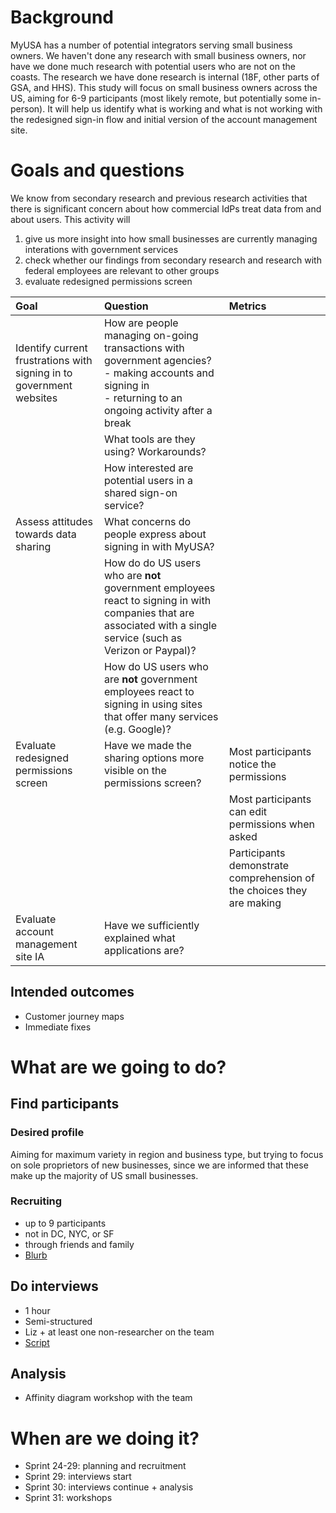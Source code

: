 # Background
MyUSA has a number of potential integrators serving small business owners. We haven't done any research with small business owners, nor have we done much research with potential users who are not on the coasts. The research we have done research is internal (18F, other parts of GSA, and HHS). This study will focus on small business owners across the US, aiming for 6-9 participants (most likely remote, but potentially some in-person). It will help us identify what is working and what is not working with the redesigned sign-in flow and initial version of the account management site.

# Goals and questions

We know from secondary research and previous research activities that there is significant concern about how commercial IdPs treat data from and about users. This activity will  

1. give us more insight into how small businesses are currently managing interations with government services
2. check whether our findings from secondary research and research with federal employees are relevant to other groups
3. evaluate redesigned permissions screen

| Goal | Question | Metrics |
|:-----|:---------|:--------|
| Identify current frustrations with signing in to government websites | How are people managing on-going transactions with government agencies? <br/> - making accounts and signing in <br/>- returning to an ongoing activity after a break| |
| | What tools are they using? Workarounds?| |
| | How interested are potential users in a shared sign-on service? | |
| Assess attitudes towards data sharing | What concerns do people express about signing in with MyUSA? |
| | How do do US users who are **not** government employees react to signing in with companies that are associated with a single service (such as Verizon or Paypal)? |
| | How do US users who are **not** government employees react to signing in using sites that offer many services (e.g. Google)?|
|Evaluate redesigned permissions screen | Have we made the sharing options more visible on the permissions screen?|Most participants notice the permissions| 
| | |Most participants can edit permissions when asked |
| | |Participants demonstrate comprehension of the choices they are making|
|Evaluate account management site IA | Have we sufficiently explained what applications are? ||


## Intended outcomes
* Customer journey maps
* Immediate fixes

# What are we going to do?
## Find participants 
### Desired profile
Aiming for maximum variety in region and business type, but trying to focus on sole proprietors of new businesses, since we are informed that these make up the majority of US small businesses. 
### Recruiting
  * up to 9 participants
  * not in DC, NYC, or SF
  * through friends and family
  * [Blurb](https://github.com/18F/myusa/issues/596#issuecomment-95762044)

## Do interviews
* 1 hour
* Semi-structured
* Liz + at least one non-researcher on the team
* [Script](https://github.com/18F/myusa-ux/blob/master/research/usability/sprint25_hallway-script.md)

## Analysis
* Affinity diagram workshop with the team

# When are we doing it?
* Sprint 24-29: planning and recruitment
* Sprint 29: interviews start
* Sprint 30: interviews continue + analysis
* Sprint 31: workshops

